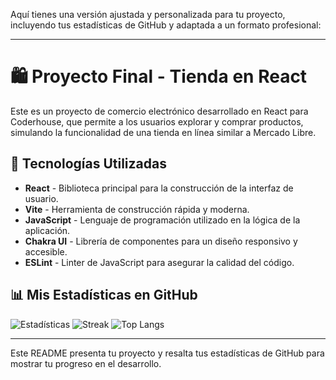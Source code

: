 Aquí tienes una versión ajustada y personalizada para tu proyecto, incluyendo tus estadísticas de GitHub y adaptada a un formato profesional:

---

# 🛍️ Proyecto Final - Tienda en React

Este es un proyecto de comercio electrónico desarrollado en React para Coderhouse, que permite a los usuarios explorar y comprar productos, simulando la funcionalidad de una tienda en línea similar a Mercado Libre.

## 🚀 Tecnologías Utilizadas

- **React** - Biblioteca principal para la construcción de la interfaz de usuario.
- **Vite** - Herramienta de construcción rápida y moderna.
- **JavaScript** - Lenguaje de programación utilizado en la lógica de la aplicación.
- **Chakra UI** - Librería de componentes para un diseño responsivo y accesible.
- **ESLint** - Linter de JavaScript para asegurar la calidad del código.

## 📊 Mis Estadísticas en GitHub

![Estadísticas](https://github-readme-stats.vercel.app/api?username=GinoskL&theme=dark&hide_border=false&include_all_commits=true&count_private=true)
![Streak](https://github-readme-streak-stats.herokuapp.com/?user=GinoskL&theme=dark&hide_border=false)
![Top Langs](https://github-readme-stats.vercel.app/api/top-langs/?username=GinoskL&theme=dark&hide_border=false&include_all_commits=true&count_private=true&layout=compact)

--- 

Este README presenta tu proyecto y resalta tus estadísticas de GitHub para mostrar tu progreso en el desarrollo.
